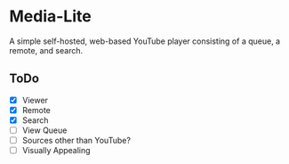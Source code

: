 # Media-Lite
A simple self-hosted, web-based YouTube player consisting of a queue, a remote, and search.

## ToDo
- [x] Viewer
- [x] Remote
- [x] Search
- [ ] View Queue
- [ ] Sources other than YouTube?
- [ ] Visually Appealing
